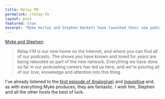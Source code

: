 ```yaml
---
title: Relay FM
permalink: /relay-fm
layout: post
featured: true
excerpt: "Myke Hurley and Stephen Hackett have launched their new podcast network, Relay FM"
---
```


[Myke and Stephen](http://relay.fm):

>Relay FM is our new home on the Internet, and where you can find all of our podcasts. The shows you have known and loved for years are being rebooted as part of the new network. Everything we have done so far in our podcasting careers has led us here, and we're pouring all of our love, knowledge and attention into this thing.

I've already listened to the [first episode of Analog(ue)](http://relay.fm/analogue/1) and [Inquisitive](http://relay.fm/inquisitive/1) and, as with everything Myke produces, they are fantastic. I wish him, Stephen and all the other hosts the best of luck.